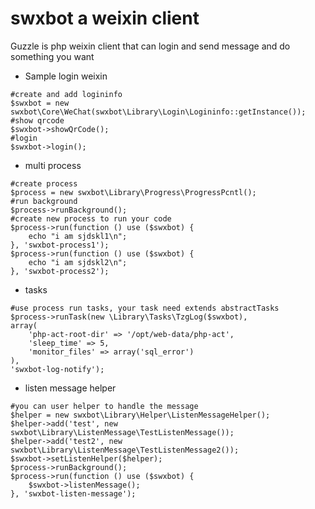 swxbot a weixin client
=======================

Guzzle is php weixin client that can login and send message and do something 
you want

- Sample login weixin
```
#create and add logininfo
$swxbot = new swxbot\Core\WeChat(swxbot\Library\Login\Logininfo::getInstance());
#show qrcode
$swxbot->showQrCode();
#login
$swxbot->login();
```
- multi process
```
#create process
$process = new swxbot\Library\Progress\ProgressPcntl();
#run background
$process->runBackground();
#create new process to run your code
$process->run(function () use ($swxbot) {
    echo "i am sjdskl1\n";
}, 'swxbot-process1');
$process->run(function () use ($swxbot) {
    echo "i am sjdskl2\n";
}, 'swxbot-process2');
```
- tasks
```
#use process run tasks, your task need extends abstractTasks
$process->runTask(new \Library\Tasks\TzgLog($swxbot), 
array(
    'php-act-root-dir' => '/opt/web-data/php-act',
    'sleep_time' => 5,
    'monitor_files' => array('sql_error')
), 
'swxbot-log-notify');
```
- listen message helper
```
#you can user helper to handle the message
$helper = new swxbot\Library\Helper\ListenMessageHelper();
$helper->add('test', new swxbot\Library\ListenMessage\TestListenMessage());
$helper->add('test2', new swxbot\Library\ListenMessage\TestListenMessage2());
$swxbot->setListenHelper($helper);
$process->runBackground();
$process->run(function () use ($swxbot) {
    $swxbot->listenMessage();
}, 'swxbot-listen-message');
```